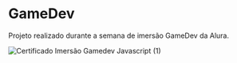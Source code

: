 # GameDev

Projeto realizado durante a semana de imersão GameDev da Alura. 

![Certificado Imersão Gamedev Javascript (1)](https://user-images.githubusercontent.com/59126841/87058180-27a13c00-c1de-11ea-9cf6-f72095bf874c.gif)
